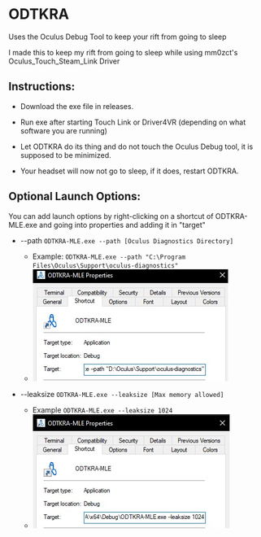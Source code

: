 # ODTKRA
Uses the Oculus Debug Tool to keep your rift from going to sleep

I made this to keep my rift from going to sleep while using mm0zct's Oculus_Touch_Steam_Link Driver

## Instructions:
- Download the exe file in releases.

- Run exe after starting Touch Link or Driver4VR (depending on what software you are running)

- Let ODTKRA do its thing and do not touch the Oculus Debug tool, it is supposed to be minimized.

- Your headset will now not go to sleep, if it does, restart ODTKRA.

## Optional Launch Options:

You can add launch options by right-clicking on a shortcut of ODTKRA-MLE.exe and going into properties and adding it in "target"

- --path ```ODTKRA-MLE.exe --path [Oculus Diagnostics Directory]```
    - Example: ```ODTKRA-MLE.exe --path "C:\Program Files\Oculus\Support\oculus-diagnostics"```
    - ![Path Image](/Images/Path.jpg)

- --leaksize ```ODTKRA-MLE.exe --leaksize [Max memory allowed]```
    - Example ```ODTKRA-MLE.exe --leaksize 1024```
    - ![Leak limit](/Images/leak.jpg)